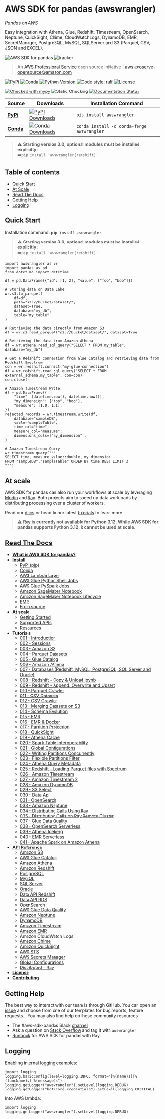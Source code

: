# AWS SDK for pandas (awswrangler)

*Pandas on AWS*

Easy integration with Athena, Glue, Redshift, Timestream, OpenSearch, Neptune, QuickSight, Chime, CloudWatchLogs, DynamoDB, EMR, SecretManager, PostgreSQL, MySQL, SQLServer and S3 (Parquet, CSV, JSON and EXCEL).

![AWS SDK for pandas](https://github.com/aws/aws-sdk-pandas/blob/main/docs/source/_static/logo2.png?raw=true "AWS SDK for pandas")
![tracker](https://d3tiqpr4kkkomd.cloudfront.net/img/pixel.png?asset=GVOYN2BOOQ573LTVIHEW)

> An [AWS Professional Service](https://aws.amazon.com/professional-services/) open source initiative | aws-proserve-opensource@amazon.com

[![PyPi](https://img.shields.io/pypi/v/awswrangler)](https://pypi.org/project/awswrangler/)
[![Conda](https://img.shields.io/conda/vn/conda-forge/awswrangler)](https://anaconda.org/conda-forge/awswrangler)
[![Python Version](https://img.shields.io/pypi/pyversions/awswrangler.svg)](https://pypi.org/project/awswrangler/)
[![Code style: ruff](https://img.shields.io/badge/code%20style-ruff-000000.svg)](https://github.com/astral-sh/ruff)
[![License](https://img.shields.io/badge/License-Apache%202.0-blue.svg)](https://opensource.org/licenses/Apache-2.0)

[![Checked with mypy](http://www.mypy-lang.org/static/mypy_badge.svg)](http://mypy-lang.org/)
![Static Checking](https://github.com/aws/aws-sdk-pandas/workflows/Static%20Checking/badge.svg?branch=main)
[![Documentation Status](https://readthedocs.org/projects/aws-sdk-pandas/badge/?version=latest)](https://aws-sdk-pandas.readthedocs.io/?badge=latest)

| Source | Downloads | Installation Command |
|--------|-----------|----------------------|
| **[PyPi](https://pypi.org/project/awswrangler/)**  | [![PyPI Downloads](https://img.shields.io/pypi/dm/awswrangler)](https://pypi.org/project/awswrangler/) | `pip install awswrangler` |
| **[Conda](https://anaconda.org/conda-forge/awswrangler)** | [![Conda Downloads](https://img.shields.io/conda/dn/conda-forge/awswrangler.svg)](https://anaconda.org/conda-forge/awswrangler) | `conda install -c conda-forge awswrangler` |

> ⚠️ **Starting version 3.0, optional modules must be installed explicitly:**<br>
➡️`pip install 'awswrangler[redshift]'`

## Table of contents

- [Quick Start](#quick-start)
- [At Scale](#at-scale)
- [Read The Docs](#read-the-docs)
- [Getting Help](#getting-help)
- [Logging](#logging)

## Quick Start

Installation command: `pip install awswrangler`

> ⚠️ **Starting version 3.0, optional modules must be installed explicitly:**<br>
➡️`pip install 'awswrangler[redshift]'`

```py3
import awswrangler as wr
import pandas as pd
from datetime import datetime

df = pd.DataFrame({"id": [1, 2], "value": ["foo", "boo"]})

# Storing data on Data Lake
wr.s3.to_parquet(
    df=df,
    path="s3://bucket/dataset/",
    dataset=True,
    database="my_db",
    table="my_table"
)

# Retrieving the data directly from Amazon S3
df = wr.s3.read_parquet("s3://bucket/dataset/", dataset=True)

# Retrieving the data from Amazon Athena
df = wr.athena.read_sql_query("SELECT * FROM my_table", database="my_db")

# Get a Redshift connection from Glue Catalog and retrieving data from Redshift Spectrum
con = wr.redshift.connect("my-glue-connection")
df = wr.redshift.read_sql_query("SELECT * FROM external_schema.my_table", con=con)
con.close()

# Amazon Timestream Write
df = pd.DataFrame({
    "time": [datetime.now(), datetime.now()],   
    "my_dimension": ["foo", "boo"],
    "measure": [1.0, 1.1],
})
rejected_records = wr.timestream.write(df,
    database="sampleDB",
    table="sampleTable",
    time_col="time",
    measure_col="measure",
    dimensions_cols=["my_dimension"],
)

# Amazon Timestream Query
wr.timestream.query("""
SELECT time, measure_value::double, my_dimension
FROM "sampleDB"."sampleTable" ORDER BY time DESC LIMIT 3
""")

```

## At scale
AWS SDK for pandas can also run your workflows at scale by leveraging [Modin](https://modin.readthedocs.io/en/stable/) and [Ray](https://www.ray.io/). Both projects aim to speed up data workloads by distributing processing over a cluster of workers.

Read our [docs](https://aws-sdk-pandas.readthedocs.io/en/3.9.2b1/scale.html) or head to our latest [tutorials](https://github.com/aws/aws-sdk-pandas/tree/main/tutorials) to learn more.

> ⚠️ **Ray is currently not available for Python 3.12. While AWS SDK for pandas supports Python 3.12, it cannot be used at scale.**

## [Read The Docs](https://aws-sdk-pandas.readthedocs.io/)

- [**What is AWS SDK for pandas?**](https://aws-sdk-pandas.readthedocs.io/en/3.9.2b1/about.html)
- [**Install**](https://aws-sdk-pandas.readthedocs.io/en/3.9.2b1/install.html)
  - [PyPi (pip)](https://aws-sdk-pandas.readthedocs.io/en/3.9.2b1/install.html#pypi-pip)
  - [Conda](https://aws-sdk-pandas.readthedocs.io/en/3.9.2b1/install.html#conda)
  - [AWS Lambda Layer](https://aws-sdk-pandas.readthedocs.io/en/3.9.2b1/install.html#aws-lambda-layer)
  - [AWS Glue Python Shell Jobs](https://aws-sdk-pandas.readthedocs.io/en/3.9.2b1/install.html#aws-glue-python-shell-jobs)
  - [AWS Glue PySpark Jobs](https://aws-sdk-pandas.readthedocs.io/en/3.9.2b1/install.html#aws-glue-pyspark-jobs)
  - [Amazon SageMaker Notebook](https://aws-sdk-pandas.readthedocs.io/en/3.9.2b1/install.html#amazon-sagemaker-notebook)
  - [Amazon SageMaker Notebook Lifecycle](https://aws-sdk-pandas.readthedocs.io/en/3.9.2b1/install.html#amazon-sagemaker-notebook-lifecycle)
  - [EMR](https://aws-sdk-pandas.readthedocs.io/en/3.9.2b1/install.html#emr)
  - [From source](https://aws-sdk-pandas.readthedocs.io/en/3.9.2b1/install.html#from-source)
- [**At scale**](https://aws-sdk-pandas.readthedocs.io/en/3.9.2b1/scale.html)
  - [Getting Started](https://aws-sdk-pandas.readthedocs.io/en/3.9.2b1/scale.html#getting-started)
  - [Supported APIs](https://aws-sdk-pandas.readthedocs.io/en/3.9.2b1/scale.html#supported-apis)
  - [Resources](https://aws-sdk-pandas.readthedocs.io/en/3.9.2b1/scale.html#resources)
- [**Tutorials**](https://github.com/aws/aws-sdk-pandas/tree/main/tutorials)
  - [001 - Introduction](https://github.com/aws/aws-sdk-pandas/blob/main/tutorials/001%20-%20Introduction.ipynb)
  - [002 - Sessions](https://github.com/aws/aws-sdk-pandas/blob/main/tutorials/002%20-%20Sessions.ipynb)
  - [003 - Amazon S3](https://github.com/aws/aws-sdk-pandas/blob/main/tutorials/003%20-%20Amazon%20S3.ipynb)
  - [004 - Parquet Datasets](https://github.com/aws/aws-sdk-pandas/blob/main/tutorials/004%20-%20Parquet%20Datasets.ipynb)
  - [005 - Glue Catalog](https://github.com/aws/aws-sdk-pandas/blob/main/tutorials/005%20-%20Glue%20Catalog.ipynb)
  - [006 - Amazon Athena](https://github.com/aws/aws-sdk-pandas/blob/main/tutorials/006%20-%20Amazon%20Athena.ipynb)
  - [007 - Databases (Redshift, MySQL, PostgreSQL, SQL Server and Oracle)](https://github.com/aws/aws-sdk-pandas/blob/main/tutorials/007%20-%20Redshift%2C%20MySQL%2C%20PostgreSQL%2C%20SQL%20Server%2C%20Oracle.ipynb)
  - [008 - Redshift - Copy & Unload.ipynb](https://github.com/aws/aws-sdk-pandas/blob/main/tutorials/008%20-%20Redshift%20-%20Copy%20%26%20Unload.ipynb)
  - [009 - Redshift - Append, Overwrite and Upsert](https://github.com/aws/aws-sdk-pandas/blob/main/tutorials/009%20-%20Redshift%20-%20Append%2C%20Overwrite%2C%20Upsert.ipynb)
  - [010 - Parquet Crawler](https://github.com/aws/aws-sdk-pandas/blob/main/tutorials/010%20-%20Parquet%20Crawler.ipynb)
  - [011 - CSV Datasets](https://github.com/aws/aws-sdk-pandas/blob/main/tutorials/011%20-%20CSV%20Datasets.ipynb)
  - [012 - CSV Crawler](https://github.com/aws/aws-sdk-pandas/blob/main/tutorials/012%20-%20CSV%20Crawler.ipynb)
  - [013 - Merging Datasets on S3](https://github.com/aws/aws-sdk-pandas/blob/main/tutorials/013%20-%20Merging%20Datasets%20on%20S3.ipynb)
  - [014 - Schema Evolution](https://github.com/aws/aws-sdk-pandas/blob/main/tutorials/014%20-%20Schema%20Evolution.ipynb)
  - [015 - EMR](https://github.com/aws/aws-sdk-pandas/blob/main/tutorials/015%20-%20EMR.ipynb)
  - [016 - EMR & Docker](https://github.com/aws/aws-sdk-pandas/blob/main/tutorials/016%20-%20EMR%20%26%20Docker.ipynb)
  - [017 - Partition Projection](https://github.com/aws/aws-sdk-pandas/blob/main/tutorials/017%20-%20Partition%20Projection.ipynb)
  - [018 - QuickSight](https://github.com/aws/aws-sdk-pandas/blob/main/tutorials/018%20-%20QuickSight.ipynb)
  - [019 - Athena Cache](https://github.com/aws/aws-sdk-pandas/blob/main/tutorials/019%20-%20Athena%20Cache.ipynb)
  - [020 - Spark Table Interoperability](https://github.com/aws/aws-sdk-pandas/blob/main/tutorials/020%20-%20Spark%20Table%20Interoperability.ipynb)
  - [021 - Global Configurations](https://github.com/aws/aws-sdk-pandas/blob/main/tutorials/021%20-%20Global%20Configurations.ipynb)
  - [022 - Writing Partitions Concurrently](https://github.com/aws/aws-sdk-pandas/blob/main/tutorials/022%20-%20Writing%20Partitions%20Concurrently.ipynb)
  - [023 - Flexible Partitions Filter](https://github.com/aws/aws-sdk-pandas/blob/main/tutorials/023%20-%20Flexible%20Partitions%20Filter.ipynb)
  - [024 - Athena Query Metadata](https://github.com/aws/aws-sdk-pandas/blob/main/tutorials/024%20-%20Athena%20Query%20Metadata.ipynb)
  - [025 - Redshift - Loading Parquet files with Spectrum](https://github.com/aws/aws-sdk-pandas/blob/main/tutorials/025%20-%20Redshift%20-%20Loading%20Parquet%20files%20with%20Spectrum.ipynb)
  - [026 - Amazon Timestream](https://github.com/aws/aws-sdk-pandas/blob/main/tutorials/026%20-%20Amazon%20Timestream.ipynb)
  - [027 - Amazon Timestream 2](https://github.com/aws/aws-sdk-pandas/blob/main/tutorials/027%20-%20Amazon%20Timestream%202.ipynb)
  - [028 - Amazon DynamoDB](https://github.com/aws/aws-sdk-pandas/blob/main/tutorials/028%20-%20DynamoDB.ipynb)
  - [029 - S3 Select](https://github.com/aws/aws-sdk-pandas/blob/main/tutorials/029%20-%20S3%20Select.ipynb)
  - [030 - Data Api](https://github.com/aws/aws-sdk-pandas/blob/main/tutorials/030%20-%20Data%20Api.ipynb)
  - [031 - OpenSearch](https://github.com/aws/aws-sdk-pandas/blob/main/tutorials/031%20-%20OpenSearch.ipynb)
  - [033 - Amazon Neptune](https://github.com/aws/aws-sdk-pandas/blob/main/tutorials/033%20-%20Amazon%20Neptune.ipynb)
  - [034 - Distributing Calls Using Ray](https://github.com/aws/aws-sdk-pandas/blob/main/tutorials/034%20-%20Distributing%20Calls%20using%20Ray.ipynb)
  - [035 - Distributing Calls on Ray Remote Cluster](https://github.com/aws/aws-sdk-pandas/blob/main/tutorials/035%20-%20Distributing%20Calls%20on%20Ray%20Remote%20Cluster.ipynb)
  - [037 - Glue Data Quality](https://github.com/aws/aws-sdk-pandas/blob/main/tutorials/037%20-%20Glue%20Data%20Quality.ipynb)
  - [038 - OpenSearch Serverless](https://github.com/aws/aws-sdk-pandas/blob/main/tutorials/038%20-%20OpenSearch%20Serverless.ipynb)
  - [039 - Athena Iceberg](https://github.com/aws/aws-sdk-pandas/blob/main/tutorials/039%20-%20Athena%20Iceberg.ipynb)
  - [040 - EMR Serverless](https://github.com/aws/aws-sdk-pandas/blob/main/tutorials/040%20-%20EMR%20Serverless.ipynb)
  - [041 - Apache Spark on Amazon Athena](https://github.com/aws/aws-sdk-pandas/blob/main/tutorials/041%20-%20Apache%20Spark%20on%20Amazon%20Athena.ipynb)
- [**API Reference**](https://aws-sdk-pandas.readthedocs.io/en/3.9.2b1/api.html)
  - [Amazon S3](https://aws-sdk-pandas.readthedocs.io/en/3.9.2b1/api.html#amazon-s3)
  - [AWS Glue Catalog](https://aws-sdk-pandas.readthedocs.io/en/3.9.2b1/api.html#aws-glue-catalog)
  - [Amazon Athena](https://aws-sdk-pandas.readthedocs.io/en/3.9.2b1/api.html#amazon-athena)
  - [Amazon Redshift](https://aws-sdk-pandas.readthedocs.io/en/3.9.2b1/api.html#amazon-redshift)
  - [PostgreSQL](https://aws-sdk-pandas.readthedocs.io/en/3.9.2b1/api.html#postgresql)
  - [MySQL](https://aws-sdk-pandas.readthedocs.io/en/3.9.2b1/api.html#mysql)
  - [SQL Server](https://aws-sdk-pandas.readthedocs.io/en/3.9.2b1/api.html#sqlserver)
  - [Oracle](https://aws-sdk-pandas.readthedocs.io/en/3.9.2b1/api.html#oracle)
  - [Data API Redshift](https://aws-sdk-pandas.readthedocs.io/en/3.9.2b1/api.html#data-api-redshift)
  - [Data API RDS](https://aws-sdk-pandas.readthedocs.io/en/3.9.2b1/api.html#data-api-rds)
  - [OpenSearch](https://aws-sdk-pandas.readthedocs.io/en/3.9.2b1/api.html#opensearch)
  - [AWS Glue Data Quality](https://aws-sdk-pandas.readthedocs.io/en/3.9.2b1/api.html#aws-glue-data-quality)
  - [Amazon Neptune](https://aws-sdk-pandas.readthedocs.io/en/3.9.2b1/api.html#amazon-neptune)
  - [DynamoDB](https://aws-sdk-pandas.readthedocs.io/en/3.9.2b1/api.html#dynamodb)
  - [Amazon Timestream](https://aws-sdk-pandas.readthedocs.io/en/3.9.2b1/api.html#amazon-timestream)
  - [Amazon EMR](https://aws-sdk-pandas.readthedocs.io/en/3.9.2b1/api.html#amazon-emr)
  - [Amazon CloudWatch Logs](https://aws-sdk-pandas.readthedocs.io/en/3.9.2b1/api.html#amazon-cloudwatch-logs)
  - [Amazon Chime](https://aws-sdk-pandas.readthedocs.io/en/3.9.2b1/api.html#amazon-chime)
  - [Amazon QuickSight](https://aws-sdk-pandas.readthedocs.io/en/3.9.2b1/api.html#amazon-quicksight)
  - [AWS STS](https://aws-sdk-pandas.readthedocs.io/en/3.9.2b1/api.html#aws-sts)
  - [AWS Secrets Manager](https://aws-sdk-pandas.readthedocs.io/en/3.9.2b1/api.html#aws-secrets-manager)
  - [Global Configurations](https://aws-sdk-pandas.readthedocs.io/en/3.9.2b1/api.html#global-configurations)
  - [Distributed - Ray](https://aws-sdk-pandas.readthedocs.io/en/3.9.2b1/api.html#distributed-ray)
- [**License**](https://github.com/aws/aws-sdk-pandas/blob/main/LICENSE.txt)
- [**Contributing**](https://github.com/aws/aws-sdk-pandas/blob/main/CONTRIBUTING.md)

## Getting Help

The best way to interact with our team is through GitHub. You can open an [issue](https://github.com/aws/aws-sdk-pandas/issues/new/choose) and choose from one of our templates for bug reports, feature requests...
You may also find help on these community resources:
* The #aws-sdk-pandas Slack [channel](https://join.slack.com/t/aws-sdk-pandas/shared_invite/zt-sxdx38sl-E0coRfAds8WdpxXD2Nzfrg)
* Ask a question on [Stack Overflow](https://stackoverflow.com/questions/tagged/awswrangler)
  and tag it with `awswrangler`
* [Runbook](https://github.com/aws/aws-sdk-pandas/discussions/1815) for AWS SDK for pandas with Ray

## Logging

Enabling internal logging examples:

```py3
import logging
logging.basicConfig(level=logging.INFO, format="[%(name)s][%(funcName)s] %(message)s")
logging.getLogger("awswrangler").setLevel(logging.DEBUG)
logging.getLogger("botocore.credentials").setLevel(logging.CRITICAL)
```

Into AWS lambda:

```py3
import logging
logging.getLogger("awswrangler").setLevel(logging.DEBUG)
```
